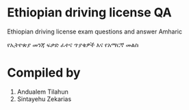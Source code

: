 # Ethiopian driving license QA

Ethiopian driving license exam questions and answer Amharic

የኢትዮጵያ መንጃ ፍቃድ ፈተና ጥያቄዎች እና የአማርኛ መልስ


 

# Compiled by

1. Andualem Tilahun
2. Sintayehu Zekarias


